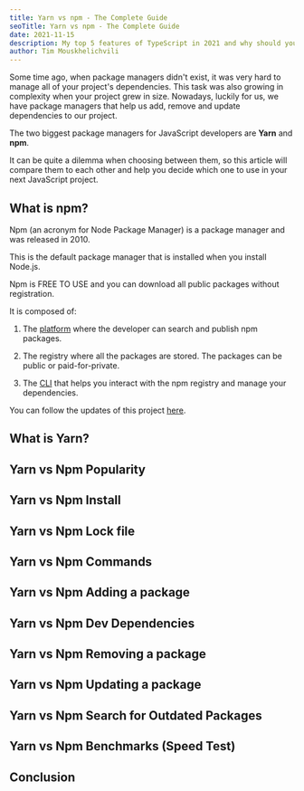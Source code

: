 ```yaml
---
title: Yarn vs npm - The Complete Guide
seoTitle: Yarn vs npm - The Complete Guide
date: 2021-11-15
description: My top 5 features of TypeScript in 2021 and why should you choose TypeScript over JavaScript for your next web application.
author: Tim Mouskhelichvili
---
```


Some time ago, when package managers didn't exist, it was very hard to manage all of your project's dependencies. This task was also growing in complexity when your project grew in size. Nowadays, luckily for us, we have package managers that help us add, remove and update dependencies to our project.

The two biggest package managers for JavaScript developers are **Yarn** and **npm**. 

It can be quite a dilemma when choosing between them, so this article will compare them to each other and help you decide which one to use in your next JavaScript project.

## What is npm?

Npm (an acronym for Node Package Manager) is a package manager and was released in 2010. 

This is the default package manager that is installed when you install Node.js.

Npm is FREE TO USE and you can download all public packages without registration.

It is composed of:

1. The [platform](https://www.npmjs.com/) where the developer can search and publish npm packages.

2. The registry where all the packages are stored. The packages can be public or paid-for-private.

2. The [CLI](https://docs.npmjs.com/cli/v7/commands/npm) that helps you interact with the npm registry and manage your dependencies.

You can follow the updates of this project [here](https://github.com/npm/cli).

## What is Yarn?

## Yarn vs Npm Popularity

## Yarn vs Npm Install

## Yarn vs Npm Lock file

## Yarn vs Npm Commands

## Yarn vs Npm Adding a package

## Yarn vs Npm Dev Dependencies

## Yarn vs Npm Removing a package

## Yarn vs Npm Updating a package

## Yarn vs Npm Search for Outdated Packages

## Yarn vs Npm Benchmarks (Speed Test)

## Conclusion